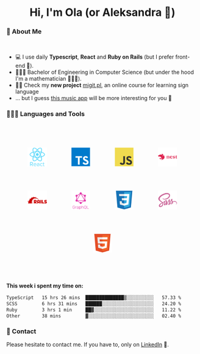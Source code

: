 <h1 align="center">Hi, I'm Ola (or Aleksandra 🧐)</h1>

### 💅 About Me

<br/>

- 💻 I use daily **Typescript**, **React** and **Ruby on Rails** (but I prefer front-end 🦄).
- 👩🏻‍🎓 Bachelor of Engineering in Computer Science (but under the hood I'm a mathematician 🦸🏻‍♀️).
- 🤟🏻 Check my **new project** [migit.pl](https://migit.pl/), an online course for learning sign language
- ... but I guess [this music app](https://navyplayer.netlify.app/) will be more interesting for you 🫠 

### 👩🏻‍💻 Languages and Tools

<br/>
<p align="center">

  <img src="https://github.com/devicons/devicon/blob/master/icons/react/react-original-wordmark.svg" alt="react" width='50' style="margin:30px">
  <img src="https://github.com/devicons/devicon/blob/master/icons/typescript/typescript-original.svg" alt="ts" width='50' style="margin:30px">
  <img src="https://github.com/devicons/devicon/blob/master/icons/javascript/javascript-original.svg" alt="js" width='50' style="margin:30px">
  <img src="https://github.com/devicons/devicon/blob/master/icons/nestjs/nestjs-plain-wordmark.svg" alt="nest" width='50' style="margin:30px">
  <img src="https://github.com/devicons/devicon/blob/master/icons/rails/rails-plain-wordmark.svg" alt="rails" width='50' style="margin:30px">
  <img src="https://github.com/devicons/devicon/blob/master/icons/graphql/graphql-plain-wordmark.svg" alt="graphql" width='50' style="margin:30px">
  <img src="https://github.com/devicons/devicon/blob/master/icons/css3/css3-original.svg" alt="css3" width='50' style="margin:30px">
  <img src="https://github.com/devicons/devicon/blob/master/icons/sass/sass-original.svg" alt="sass" width='50' style="margin:30px">
  <img src="https://github.com/devicons/devicon/blob/master/icons/html5/html5-original.svg" alt="html5" width='50' style="margin:30px">

</p>
<br/>

**This week i spent my time on:**

<!--START_SECTION:waka-->

```text
TypeScript   15 hrs 26 mins  ██████████████▒░░░░░░░░░░   57.33 %
SCSS         6 hrs 31 mins   ██████░░░░░░░░░░░░░░░░░░░   24.20 %
Ruby         3 hrs 1 min     ██▓░░░░░░░░░░░░░░░░░░░░░░   11.22 %
Other        38 mins         ▓░░░░░░░░░░░░░░░░░░░░░░░░   02.40 %
```

<!--END_SECTION:waka-->

### 📨 Contact

Please hesitate to contact me. If you have to, only on <a href="https://linkedin.com/in/aleksandra-kamińska">LinkedIn</a> 🙂.
